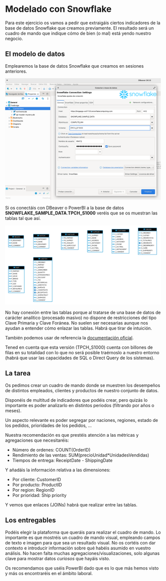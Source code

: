 # Modelado con Snowflake

Para este ejercicio os vamos a pedir que extraigáis ciertos indicadores de la base de datos Snowflake que creamos previamente. El resultado será un cuadro de mando que indique cómo de bien (o mal) está yendo nuestro negocio.

## El modelo de datos

Emplearemos la base de datos Snowflake que creamos en sesiones anteriores.

![conexion](./img/snowflake-connect.png)

Si os conectáis con DBeaver o PowerBI a la base de datos **SNOWFLAKE_SAMPLE_DATA**.**TPCH_S1000** veréis que se os muestran las tablas tal que así.

![schema](./img/schema-snow.png)

No hay conexión entre las tablas porque al tratarse de una base de datos de carácter analítico (procesado masivo) no dispone de restricciones del tipo Clave Primaria y Clave Foránea. No suelen ser necesarias aunque nos ayudan a entender cómo enlazar las tablas. Habrá que tirar de intuición.

También podemos usar de referencia la [documentación oficial](https://docs.snowflake.com/en/user-guide/sample-data-tpch).

Tened en cuenta que esta versión (TPCH_S1000) cuenta con billones de filas en su totalidad con lo que no será posible traérnoslo a nuestro entorno (habrá que usar las capacidades de SQL o Direct Query de los sistemas).

## La tarea

Os pedimos crear un cuadro de mando donde se muestren los desempeños de distintos empleados, clientes y productos de nuestro conjunto de datos.

Disponéis de multitud de indicadores que podéis crear, pero quizás lo importante es poder analizarlo en distintos periodos (filtrando por años o meses).

Un aspecto relevante es poder segregar por naciones, regiones, estado de los pedidos, prioridades de los pedidos, ...

Nuestra recomendación es que prestéis atención a las métricas y agregaciones que necesitaréis:

* Número de ordenes: COUNT(OrderID)
* Rendimiento de las ventas: SUM(precioUnidad*UnidadesVendidas)
* Tiempos de entrega: ReceiptDate - ShippingDate

Y añadáis la información relativa a las dimensiones:

* Por cliente: CustomerID
* Por producto: ProductID
* Por region: RegionID
* Por prioridad: Ship priority

Y vemos que enlaces (JOINs) habrá que realizar entre las tablas.

## Los entregables

Podéis elegir la plataforma que queráis para realizar el cuadro de mando. Lo importante es que mostréis un cuadro de mando visual, empleando campos de texto e imagen para que sea un resultado visual. No os cortéis con dar contexto e introducir información sobre qué habéis asumido en vuestro análisis. No hacen falta muchas agregaciones/visualizaciones, solo algunas clave para mostrar datos _curiosos_ que hayáis visto.

Os recomendamos que uséis PowerBI dado que es lo que más hemos visto y más os encontraréis en el ámbito laboral.
